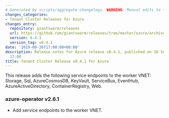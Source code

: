 ```yaml
---
# Generated by scripts/aggregate-changelogs. WARNING: Manual edits to this files will be overwritten.
changes_categories:
- Tenant Cluster Releases for Azure
changes_entry:
  repository: giantswarm/releases
  url: https://github.com/giantswarm/releases/tree/master/azure/archived/v8.4.1
  version: 8.4.1
  version_tag: v8.4.1
date: '2019-09-26T17:00:00+00:00'
description: Release notes for Azure release v8.4.1, published on 26 September 2019,
  17:00
title: Tenant Cluster Release v8.4.1 for Azure
---
```


This release adds the following service endpoints to the worker VNET:
Storage, Sql, AzureCosmosDB, KeyVault, ServiceBus, EventHub, AzureActiveDirectory, ContainerRegistry, Web.

### azure-operator v2.6.1
- Add service endpoints to the worker VNET.
